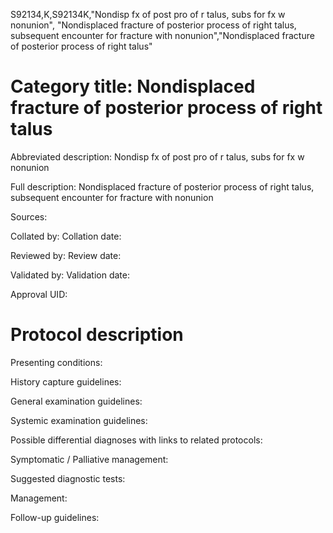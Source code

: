 S92134,K,S92134K,"Nondisp fx of post pro of r talus, subs for fx w nonunion", "Nondisplaced fracture of posterior process of right talus, subsequent encounter for fracture with nonunion","Nondisplaced fracture of posterior process of right talus"
# Category title: Nondisplaced fracture of posterior process of right talus

Abbreviated description: Nondisp fx of post pro of r talus, subs for fx w nonunion

Full description: Nondisplaced fracture of posterior process of right talus, subsequent encounter for fracture with nonunion

Sources:

Collated by:
Collation date:

Reviewed by:
Review date:

Validated by:
Validation date:

Approval UID:

# Protocol description

Presenting conditions:

History capture guidelines:

General examination guidelines:

Systemic examination guidelines:

Possible differential diagnoses with links to related protocols:

Symptomatic / Palliative management:

Suggested diagnostic tests:

Management:

Follow-up guidelines:
